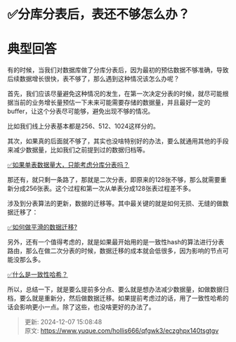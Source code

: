 # ✅分库分表后，表还不够怎么办？

# 典型回答
有的时候，当我们对数据库做了分库分表后，因为最初的预估数据不够准确，导致后续数据增长很快，表不够了，那么遇到这种情况该怎么办呢？



首先，我们应该尽量避免这种情况的发生，在第一次决定分表的时候，就尽可能根据当前的业务增长量预估一下未来可能需要存储的数据量，并且最好一定的buffer，让这个分表尽可能够，避免出现不够的情况。



比如我们线上分表基本都是256、512、1024这样分的。



其次，如果真的后面就不够了，其实也没啥特别好的办法，要么就通用其他的手段来减少数据量，比如我们之前提到过的数据归档等。



[✅如果单表数据量大，只能考虑分库分表吗？](https://www.yuque.com/hollis666/qfgwk3/dk6tpttlf2aex9ap)



那还有，就只剩一条路了，那就是二次分表，即原来的128张不够，那么就需要重新分成256张表。这个过程和第一次从单表分成128张表过程差不多。



涉及到分表算法的更新，数据的迁移等。其中最关键的就是如何无损、无缝的做数据迁移了：



[✅如何做平滑的数据迁移?](https://www.yuque.com/hollis666/qfgwk3/vgar5hckwt0g9lrw)



另外，还有一个值得考虑的，就是如果最开始用的是一致性hash的算法进行分表路由，那么在做二次分表的时候，数据迁移的成本就会低很多，因为影响的节点可能没那么多。



[✅什么是一致性哈希？](https://www.yuque.com/hollis666/qfgwk3/hgx0twgg4t7nqg6v)



所以，总结一下，就是要么提前多分点、要么就是想办法减少数据量，如做数据归档，要么就是重新分，然后做数据迁移。如果提前考虑过的话，用了一致性哈希的话会影响更小一点。除了这些，也没啥更好的办法了。



> 更新: 2024-12-07 15:08:48  
> 原文: <https://www.yuque.com/hollis666/qfgwk3/eczghpx140tsgtgv>